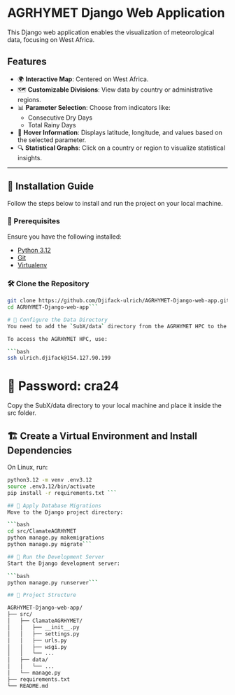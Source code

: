 # AGRHYMET Django Web Application

This Django web application enables the visualization of meteorological data, focusing on West Africa.  

## Features

- 🌍 **Interactive Map**: Centered on West Africa.
- 🗺️ **Customizable Divisions**: View data by country or administrative regions.
- 📊 **Parameter Selection**: Choose from indicators like:
  - Consecutive Dry Days
  - Total Rainy Days
- 📍 **Hover Information**: Displays latitude, longitude, and values based on the selected parameter.
- 🔍 **Statistical Graphs**: Click on a country or region to visualize statistical insights.

---

## 📌 Installation Guide

Follow the steps below to install and run the project on your local machine.

### 🔧 Prerequisites

Ensure you have the following installed:

- [Python 3.12](https://www.python.org/downloads/)
- [Git](https://git-scm.com/)
- [Virtualenv](https://virtualenv.pypa.io/en/latest/)

### 🛠️ Clone the Repository

```bash
git clone https://github.com/Djifack-ulrich/AGRHYMET-Django-web-app.git
cd AGRHYMET-Django-web-app```

# 📂 Configure the Data Directory  
You need to add the `SubX/data` directory from the AGRHYMET HPC to the `src` folder.  

To access the AGRHYMET HPC, use:  

```bash
ssh ulrich.djifack@154.127.90.199
```
# 🔑 Password: cra24
Copy the SubX/data directory to your local machine and place it inside the src folder.

## 🏗️ Create a Virtual Environment and Install Dependencies  
On Linux, run:  

```bash
python3.12 -m venv .env3.12
source .env3.12/bin/activate
pip install -r requirements.txt ```

## 🔄 Apply Database Migrations  
Move to the Django project directory:  

```bash
cd src/ClamateAGRHYMET
python manage.py makemigrations
python manage.py migrate```

## 🚀 Run the Development Server  
Start the Django development server:  

```bash
python manage.py runserver```

## 📁 Project Structure  

AGRHYMET-Django-web-app/
├── src/
│   ├── ClamateAGRHYMET/
│   │   ├── __init__.py
│   │   ├── settings.py
│   │   ├── urls.py
│   │   ├── wsgi.py
│   │   └── ...
│   ├── data/
│   │   └── ...
│   └── manage.py
├── requirements.txt
└── README.md





